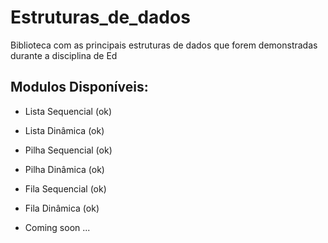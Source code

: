 # Estruturas_de_dados
Biblioteca com as principais estruturas de dados que  forem demonstradas durante a disciplina de Ed


## Modulos Disponíveis:

* Lista Sequencial  (ok)
* Lista Dinâmica    (ok)
* Pilha Sequencial  (ok)
* Pilha Dinâmica    (ok)
* Fila Sequencial   (ok)
* Fila Dinâmica     (ok)

* Coming soon ...
